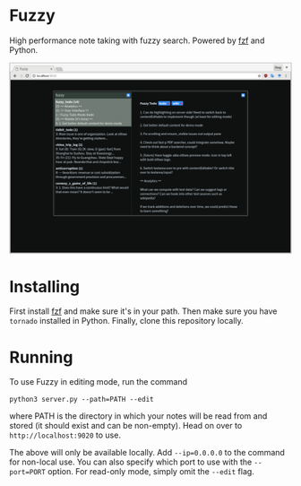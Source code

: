 # Fuzzy

High performance note taking with fuzzy search. Powered by [fzf](https://github.com/junegunn/fzf) and Python.

<img alg="fuzzy" src="fuzzy.png" width="600"/>

# Installing

First install [fzf](https://github.com/junegunn/fzf) and make sure it's in your path. Then make sure you have `tornado` installed in Python. Finally, clone this repository locally.

# Running

To use Fuzzy in editing mode, run the command
```
python3 server.py --path=PATH --edit
```
where PATH is the directory in which your notes will be read from and stored (it should exist and can be non-empty). Head on over to `http://localhost:9020` to use.

The above will only be available locally. Add `--ip=0.0.0.0` to the command for non-local use. You can also specify which port to use with the `--port=PORT` option. For read-only mode, simply omit the `--edit` flag.
